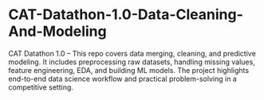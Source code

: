 # CAT-Datathon-1.0-Data-Cleaning-And-Modeling
CAT Datathon 1.0 – This repo covers data merging, cleaning, and predictive modeling. It includes preprocessing raw datasets, handling missing values, feature engineering, EDA, and building ML models. The project highlights end-to-end data science workflow and practical problem-solving in a competitive setting.

